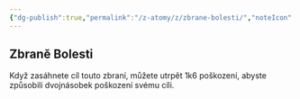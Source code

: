```yaml
---
{"dg-publish":true,"permalink":"/z-atomy/z/zbrane-bolesti/","noteIcon":""}
---
```


## Zbraně Bolesti  
Když zasáhnete cíl touto zbraní, můžete utrpět 1k6 poškození, abyste způsobili dvojnásobek poškození svému cíli.